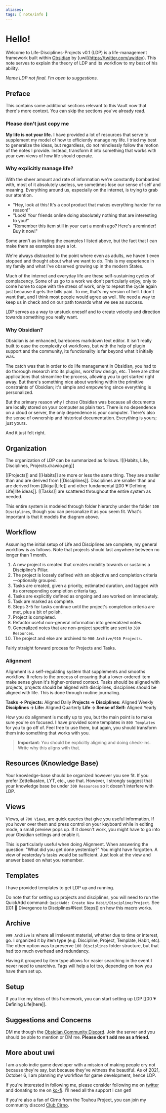 ```yaml
---
aliases: 
tags: [ note/info ]
---
```

# Hello!
Welcome to Life-Disciplines-Projects v0.1 (LDP) is a life-management framework built within [Obsidian](https://obsidian.md/) by [uwi[(https://twitter.com/uwidev). This note serves to explain the theory of LDP and its workflow to my best of his ability.

*Name LDP not final. I'm open to suggestions.*

## Preface
This contains some additional sections relevant to this Vault now that there's more context. You can skip the sections you've already read.

### Please don't just copy me
**My life is not your life.** I have provided a lot of resources that serve to supplement my model of how to efficiently manage my life. I tried my best to generalize the ideas, but regardless, do not mindlessly follow the motion of the notes I provide. Instead, transform it into something that works with your own views of how life should operate.

### Why explicitly manage life?
With the sheer amount and rate of information we're constantly bombarded with, most of it absolutely useless, we sometimes lose our sense of self and meaning. Everything around us, especially on the internet, is trying to grab our attention. 
- "Hey, look at this! It's a cool product that makes everything harder for no reason!"
- "Look! Your friends online doing absolutely nothing that are interesting to you!"
- "Remember this item still in your cart a month ago? Here's a reminder! Buy it now!"

Some aren't as irritating the examples I listed above, but the fact that I can make them as examples says a lot.

We're always distracted to the point where even as adults, we haven't even stopped and thought about what we want to do. This is my experience in my family and what I've observed growing up in the modern States.

Much of the internet and everyday life are these self-sustaining cycles of complacency. Some of us go to a work we don't particularly enjoy, only to come home to cope with the stress of work, only to repeat the cycle again just because it gets the bills paid. To me, that's my version of hell. I don't want that, and I think most people would agree as well. We need a way to keep us in check and on our path towards what we see as success.

LDP serves as a way to unstuck oneself and to create velocity and direction towards something you really want. 

### Why Obsidian?
Obsidian is an enhanced, barebones markdown text editor. It isn't really built to ease the complexity of workflows, but with the help of plugin support and the community, its functionality is far beyond what it initially was.

The catch was that in order to do life management in Obsidian, you had to do thorough research into its plugins, workflow design, etc. There are other applications that streamline the process, allowing you to get started right away. But there's something nice about working within the primitive constraints of Obsidian; it's simple and empowering since everything is personalized.

But the primary reason why I chose Obsidian was because all documents are locally stored on your computer as plain text. There is no dependence on a cloud or server, the only dependence is your computer. There's also the sense of ownership and historical documentation. Everything is yours; just yours.

And it just felt right.

## Organization
The organization of LDP can be summarized as follows.
![[Habits, Life, Disciplines, Projects.drawio.png]]

[[Projects]] and [[Habits]] are more or less the same thing. They are smaller than and are derived from [[Disciplines]]. Disciplines are smaller than and are derived from [[Ikigai|Life]] and other fundamental [[00 💗 Defining Life|life ideas]]. [[Tasks]] are scattered throughout the entire system as needed.

This entire system is modeled through folder hierarchy under the folder `100 Disciplines`, though you can personalize it as you seem fit. What's important is that it models the diagram above.

## Workflow
Assuming the initial setup of Life and Disciplines are complete, my general workflow is as follows. Note that projects should last anywhere between no longer than 1 month.
1. A new project is created that creates mobility towards or sustains a Discipline's Pillar.
2. The project is loosely defined with an objective and completion criteria—optionally grouped.
3. Tasks are created, given a priority, estimated duration, and tagged with its corresponding completion criteria tag.
4. Tasks are explicitly defined as ongoing and are worked on immediately.
5. Task are marked as complete.
6. Steps 3-5 for tasks continue until the project's completion criteria are met, plus a bit of polish.
7. Project is completed.
8. Refactor useful non-general information into generalized notes.
9. Generalized notes that are non-project specific are sent to `300 Resources`.
10. The project and else are archived to `900 Archive/910 Projects`.

Fairly straight forward process for Projects and Tasks.

### Alignment
Alignment is a self-regulating system that supplements and smooths workflow. It refers to the process of ensuring that a lower-ordered item make sense given it's higher-ordered context. Tasks should be aligned with projects, projects should be aligned with disciplines, disciplines should be aligned with life. This is done through routine journaling.

**Tasks $\rightarrow$ Projects:** Aligned Daily
**Projects $\rightarrow$ Disciplines:** Aligned Weekly
**Disciplines $\rightarrow$ Life:** Aligned Quarterly
**Life $\rightarrow$ Sense of Self:** Aligned Yearly

How you do alignment is mostly up to you, but the main point is to make sure you're on focused. I have provided some templates in `800 Templates` for you to go off of. Feel free to use them, but again, you should transform them into something that works with you.

> **Important**: You should be explicitly aligning and doing check-ins. Write why this aligns with that.

## Resources (Knowledge Base)
Your knowledge-base should be organized however you see fit. If you prefer Zettelkasten, LYT, etc., use that. However, I strongly suggest that your knowledge base be under `300 Resources` so it doesn't interfere with LDP.

## Views
Views, at `700 Views`, are quick queries that give you useful information. If you hover over them and press control on your keyboard while in editing mode, a small preview pops up. If it doesn't work, you might have to go into your Obsidian settings and enable it.

This is particularly useful when doing Alignment. When answering the question: "What did you get done yesterday?" You might have forgotten. A view of yesterday's tasks would be sufficient. Just look at the view and answer based on what you remember.

## Templates
I have provided templates to get LDP up and running. 

Do note that for setting up projects and disciplines, you will need to run the QuickAdd command: `QuickAdd: Create New Habit/Discipline/Project`. See [[01 🔀 Divergence to Disciplines#Next Steps]] on how this macro works.

## Archive
`999 Archive` is where all irrelevant material, whether due to time or interest, go. I organized it by item type (e.g. Discipline, Project, Template, Habit, etc). The other option was to preserve `100 Disciplines` folder structure, but that had too much overhead and redundancy.

Having it grouped by item type allows for easier searching in the event I never need to unarchive. Tags will help a lot too, depending on how you have them set up.

## Setup
If you like my ideas of this framework, you can start setting up LDP [[00 💗 Defining Life|here]].

## Suggestions and Concerns
DM me though the [Obsidian Community Discord](https://discord.com/invite/veuWUTm). Join the server and you should be able to mention or DM me. **Please don't add me as a friend.**

## More about uwi
I am a solo indie game developer with a mission of making people cry not because they're say, but because they've witness the beautiful. As of 2021, October 6, I am planning my workflow for game development, hence LDP.

If you're interested in following me, please consider following me on [twitter](https://twitter.com/uwidev) and donating to me on [ko-fi](https://ko-fi.com/uwidev). I'll need all the support I can get!

If you're also a fan of Cirno from the Touhou Project, you can join my community discord [Club Cirno](https://discord.com/invite/clubcirno).
